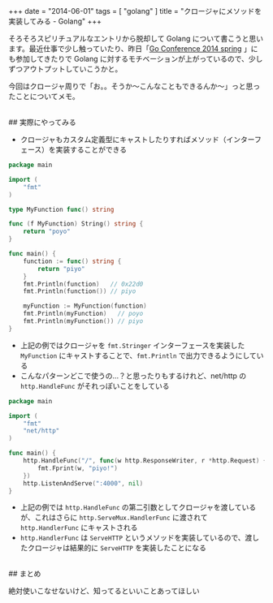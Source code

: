 +++
date = "2014-06-01"
tags = [ "golang" ]
title = "クロージャにメソッドを実装してみる - Golang"
+++

そろそろスピリチュアルなエントリから脱却して Golang について書こうと思います。最近仕事で少し触っていたり、昨日「[Go Conference 2014 spring](http://connpass.com/event/6370) 」にも参加してきたりで Golang に対するモチベーションが上がっているので、少しずつアウトプットしていこうかと。

<!--more-->

今回はクロージャ周りで「お。。そうか〜こんなこともできるんか〜」っと思ったことについてメモ。

<br />
## 実際にやってみる

* クロージャもカスタム定義型にキャストしたりすればメソッド（インターフェース）を実装することができる

``` go
package main

import (
    "fmt"
)

type MyFunction func() string

func (f MyFunction) String() string {
    return "poyo"
}

func main() {
    function := func() string {
        return "piyo"
    }
    fmt.Println(function)   // 0x22d0
    fmt.Println(function()) // piyo

    myFunction := MyFunction(function)
    fmt.Println(myFunction)   // poyo
    fmt.Println(myFunction()) // piyo
}
```

* 上記の例ではクロージャを `fmt.Stringer` インターフェースを実装した `MyFunction` にキャストすることで、`fmt.Println` で出力できるようにしている
* こんなパターンどこで使うの…？と思ったりもするけれど、net/http の `http.HandleFunc` がそれっぽいことをしている

``` go
package main

import (
    "fmt"
    "net/http"
)

func main() {
    http.HandleFunc("/", func(w http.ResponseWriter, r *http.Request) {
        fmt.Fprint(w, "piyo!")
    })
    http.ListenAndServe(":4000", nil)
}
```

* 上記の例では `http.HandleFunc` の第二引数としてクロージャを渡しているが、これはさらに `http.ServeMux.HandlerFunc` に渡されて `http.HandlerFunc` にキャストされる
* `http.HandlerFunc` は `ServeHTTP` というメソッドを実装しているので、渡したクロージャは結果的に `ServeHTTP` を実装したことになる

<br />
## まとめ

絶対使いこなせないけど、知ってるといいことあってほしい

